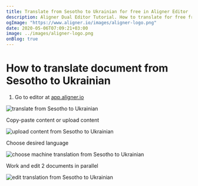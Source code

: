 ```yaml
---
title: Translate from Sesotho to Ukrainian for free in Aligner Editor
description: Aligner Dual Editor Tutorial. How to translate for free from Sesotho to Ukrainian. Aligner is multilingual document management platform. 
ogImage: "https://www.aligner.io/images/aligner-logo.png"
date: 2020-05-06T07:09:21+03:00
image: ../images/aligner-logo.png
onBlog: true
---
```


# How to translate document from Sesotho to Ukrainian

1. Go to editor at [app.aligner.io](https://app.aligner.io "Aligner App web page")

![translate from Sesotho to Ukrainian](../aligner-blank-editor.png "translate from Sesotho to Ukrainian")

Copy-paste content or upload content

![upload content from Sesotho to Ukrainian](../aligner-uploaded-document.png "upload content from Sesotho to Ukrainian")

Choose desired language

![choose machine translation from Sesotho to Ukrainian](../aligner-language-dropdown.png "choose machine translation from Sesotho to Ukrainian")

Work and edit 2 documents in parallel

![edit translation from Sesotho to Ukrainian](../aligner-double-sitded-editor.png "edit translation from Sesotho to Ukrainian")

